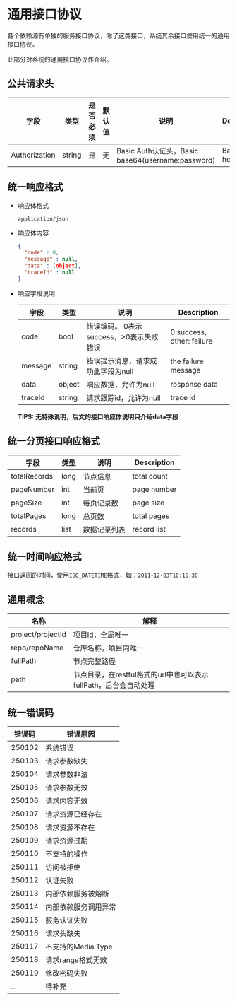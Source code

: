 # 通用接口协议

各个依赖源有单独的服务接口协议，除了这类接口，系统其余接口使用统一的通用接口协议。

此部分对系统的通用接口协议作介绍。

## 公共请求头

|字段|类型|是否必须|默认值|说明|Description|
|---|---|---|---|---|---|
|Authorization|string|是|无|Basic Auth认证头，Basic base64(username:password)|Basic Auth header|

## 统一响应格式

- 响应体格式

  `application/json`

- 响应体内容

  ```json
  {
    "code" : 0,
    "message" : null,
    "data" : [object],
    "traceId" : null
  }
  ```

- 响应字段说明

  |字段|类型|说明|Description|
  |---|---|---|---|
  |code|bool|错误编码。 0表示success，>0表示失败错误|0:success, other: failure|
  |message|string|错误提示消息，请求成功此字段为null|the failure message|
  |data|object|响应数据，允许为null|response data|
  |traceId|string|请求跟踪id，允许为null|trace id|

  **TIPS: 无特殊说明，后文的接口响应体说明只介绍data字段**

## 统一分页接口响应格式

|字段|类型|说明|Description|
|---|---|---|---|
|totalRecords|long|节点信息|total count|
|pageNumber|int|当前页|page number|
|pageSize|int|每页记录数|page size|
|totalPages|long|总页数|total pages|
|records|list|数据记录列表|record list|

## 统一时间响应格式

接口返回的时间，使用`ISO_DATETIME`格式，如：`2011-12-03T10:15:30`

## 通用概念

|名称|解释|
|---|---|
|project/projectId|项目id，全局唯一|
|repo/repoName|仓库名称，项目内唯一|
|fullPath|节点完整路径|
|path|节点目录，在restful格式的url中也可以表示fullPath，后台会自动处理|

## 统一错误码

|错误码|错误原因|
|---|---|
|250102|系统错误|
|250103|请求参数缺失|
|250104|请求参数非法|
|250105|请求参数无效|
|250106|请求内容无效|
|250107|请求资源已经存在|
|250108|请求资源不存在|
|250109|请求资源过期|
|250110|不支持的操作|
|250111|访问被拒绝|
|250112|认证失败|
|250113|内部依赖服务被熔断|
|250114|内部依赖服务调用异常|
|250115|服务认证失败|
|250116|请求头缺失|
|250117|不支持的Media Type|
|250118|请求range格式无效|
|250119|修改密码失败|
|...|待补充|

